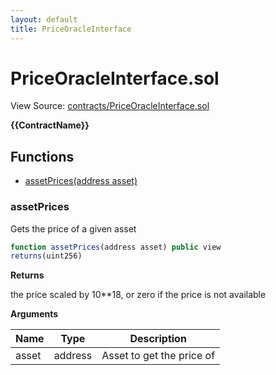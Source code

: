 ```yaml
---
layout: default
title: PriceOracleInterface
---
```


# PriceOracleInterface.sol

View Source: [contracts/PriceOracleInterface.sol](../contracts/PriceOracleInterface.sol)

**{{ContractName}}**

## Functions

- [assetPrices(address asset)](#assetprices)

### assetPrices

Gets the price of a given asset

```js
function assetPrices(address asset) public view
returns(uint256)
```

**Returns**

the price scaled by 10**18, or zero if the price is not available

**Arguments**

| Name        | Type           | Description  |
| ------------- |------------- | -----|
| asset | address | Asset to get the price of | 

